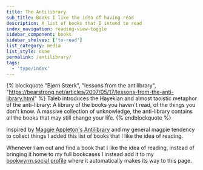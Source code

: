 ```yaml
---
title: The Antilibrary
sub_title: Books I like the idea of having read
description: A list of books that I intend to read
index_navigation: reading-view-toggle
sidebar_component: books
sidebar_shelves: ['to-read']
list_category: media
list_style: none
permalink: /antilibrary/
tags:
  - 'type/index'
---
```


{% blockquote "Bjørn Stærk", "lessons from the antilibrary", "https://bearstrong.net/articles/2007/05/17/lessons-from-the-anti-library.html" %}
    Taleb introduces the Hayekian and almost taoistic metaphor of the anti-library: A library of the books you haven't read, of the things you don't know. A massive collection of unknowledge, the anti-library contains all the books that may still change your life.
{% endblockquote %}

Inspired by [Maggie Appleton's Antilibrary](https://maggieappleton.com/antilibrary) and my general magpie tendency to collect things I added this list of books that I like the idea of reading.

Whenever I am out and find a book that I like the idea of reading, instead of bringing it home to my full bookcases I instead add it to my [bookwyrm.social profile](https://bookwyrm.social/user/carbontwelve) where it automatically makes its way to this page.
